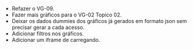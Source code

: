 - Refazer o VG-09.
- Fazer mais gráficos para o VG-02 Topico 02.
- Deixar os dados dummies dos gráficos já gerados em formato json sem precisar gerar a cada acesso.
- Adicionar filtros nos gráficos.
- Adicionar um iframe de carregando.